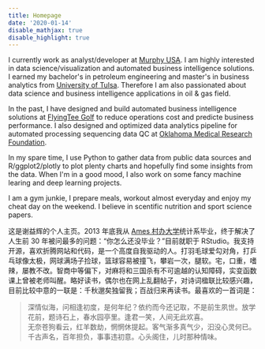 ```yaml
---
title: Homepage
date: '2020-01-14'
disable_mathjax: true
disable_highlight: true
---
```


I currently work as analyst/developer at [Murphy USA](https://www.murphyusa.com/). I am highly interested in data science/visualization and automated business intelligence solutions. I earned my bachelor's in petroleum engineering and master's in business analytics from [University of Tulsa](https://utulsa.edu/). Therefore I am also passionated about data science and business intelligence applications in oil & gas field.

In the past, I have designed and build automated business intelligence solutions at [FlyingTee Golf](https://www.flyingteegolf.com/) to reduce operations cost and predicte business performance. I also designed and optimized data analytics pipeline for automated processing sequencing data QC at [Oklahoma Medical Research Foundation](https://omrf.org/).

In my spare time, I use Python to gather data from public data sources and R/ggplot2/plotly to plot plenty charts and hopefully find some insights from the data. When I'm in a good mood, I also work on some fancy machine learing and deep learning projects.

I am a gym junkie, I prepare meals, workout almost everyday and enjoy my cheat day on the weekend. I believe in scentific nutrition and sport science papers.

这是谢益辉的个人主页。2013 年底我从 [Ames 村办大学](http://www.iastate.edu)统计系毕业，终于解决了人生前 30 年被问最多的问题：“你怎么还没毕业？”目前就职于 RStudio。我支持开源，喜欢折腾网站和代码，是一个高度自我驱动的人。打羽毛球爱勾对角，打乒乓球像太极，网球满场子捡球，篮球容易被撞飞，攀岩一次，腿软。宅，口重，嗜辣，屡教不改。智商中等偏下，对麻将和三国杀有不可逾越的认知障碍，实变函数课上曾被老师叫醒。略好读书，偶尔也在网上乱翻帖子，对诗词楹联比较感兴趣，目前比较中意的一联是：千秋邈矣独留我；百战归来再读书。最喜欢的一首词是：

> 深情似海，问相逢初度，是何年纪？依约而今还记取，不是前生夙世。放学花前，题诗石上，春水园亭里。逢君一笑，人间无此欢喜。  
> 无奈苍狗看云，红羊数劫，惘惘休提起。客气渐多真气少，汩没心灵何已。千古声名，百年担负，事事违初意。心头阁住，儿时那种情味。
